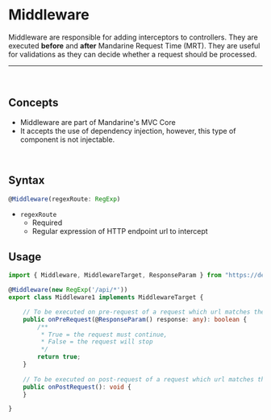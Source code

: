 # Middleware
Middleware are responsible for adding interceptors to controllers. They are executed **before** and **after** Mandarine Request Time (MRT). They are useful for validations as they can decide whether a request should be processed.

-----
&nbsp;

## Concepts
- Middleware are part of Mandarine's MVC Core
- It accepts the use of dependency injection, however, this type of component is not injectable.

&nbsp;

## Syntax

```typescript
@Middleware(regexRoute: RegExp)
```
- `regexRoute`
    - Required
    - Regular expression of HTTP endpoint url to intercept

## Usage

```typescript
import { Middleware, MiddlewareTarget, ResponseParam } from "https://deno.land/x/mandarinets@v2.2.0/mod.ts";

@Middleware(new RegExp('/api/*'))
export class Middleware1 implements MiddlewareTarget {

    // To be executed on pre-request of a request which url matches the middleware's regular expression route
    public onPreRequest(@ResponseParam() response: any): boolean {
        /**
         * True = the request must continue, 
         * False = the request will stop 
         */
        return true;
    }
    
    // To be executed on post-request of a request which url matches the middleware's regular expression route
    public onPostRequest(): void {
    }

}
```
